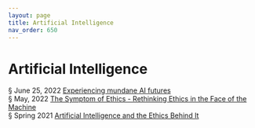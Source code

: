```yaml
---
layout: page
title: Artificial Intelligence 
nav_order: 650 
---
```


# Artificial Intelligence 
§ June 25, 2022 [Experiencing mundane AI futures](https://archive-e.bsafes.com/docs/E/Experiencing-mundane-AI-futures/)  
§ May, 2022 [The Symptom of Ethics - Rethinking Ethics in the Face of the Machine](https://archive-t.bsafes.com/docs/T/The-Symptom-of-Ethics-Rethinking-Ethics-in-the-Face-of-the-Machine/)  
§ Spring 2021 [Artificial Intelligence and the Ethics Behind It](https://archive-a.bsafes.com/docs/A/artificial-intelligence-and-the-ethics-behind-it/)

